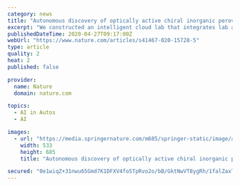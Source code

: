 ```yaml
---
category: news
title: "Autonomous discovery of optically active chiral inorganic perovskite nanocrystals through an intelligent cloud lab"
excerpt: "We constructed an intelligent cloud lab that integrates lab automation with cloud servers and artificial intelligence (AI ... and offline theoretical analysis revealed the thermodynamic mechanism inside the materials. This self-driving cloud lab enables efficient and reliable collaborations across the world, reduces the setup costs of in ..."
publishedDateTime: 2020-04-27T09:17:00Z
webUrl: "https://www.nature.com/articles/s41467-020-15728-5"
type: article
quality: 2
heat: 2
published: false

provider:
  name: Nature
  domain: nature.com

topics:
  - AI in Autos
  - AI

images:
  - url: "https://media.springernature.com/m685/springer-static/image/art%3A10.1038%2Fs41467-020-15728-5/MediaObjects/41467_2020_15728_Fig1_HTML.png"
    width: 533
    height: 685
    title: "Autonomous discovery of optically active chiral inorganic perovskite nanocrystals through an intelligent cloud lab"

secured: "0e1wiqZ+31nwu65Gmd7K1DFXV4fo5TpRvo2o/bB/GktNwVT8ygRh/1falZaxTer2dKT9VYm53Je1KsufQKT4GqGO23up4YeaXqAICv5k4m+w2s6WJULKNnMz4mi5cQkQamx0dBOy3Ff04K7Sp5+mGWrJwXhXJWmPw1v/lJ09EVrCcd73pQiXfpCIyCnDDxCE5kScEAB8eBmx+7l4xaoefGQDDM+hFJ4qFzrVYGSCqakyxTqK6dYmYzKUhVTEb2FT2XQDHcGA0nvXYjwm+WVa9axyiCRwh8Az2hN07j/xz/fgd5LWtuuFgpLtwgnQlDJr;lMv7kihhf+ofM8/V2SOcmA=="
---
```


